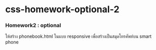 # css-homework-optional-2
### Homework2 : optional
ให้สร้าง phonebook.html ในแบบ responsive เพื่อสร้างเป็นสมุดโทรศัพท์บน smart phone
